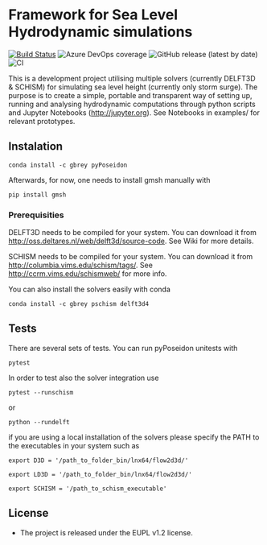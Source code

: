 Framework for Sea Level Hydrodynamic simulations
================================================

[![Build Status](https://dev.azure.com/breyiannis/pyPoseidon/_apis/build/status/brey.pyPoseidon?branchName=master)](https://dev.azure.com/breyiannis/pyPoseidon/_build/latest?definitionId=1&branchName=master) ![Azure DevOps coverage](https://img.shields.io/azure-devops/coverage/breyiannis/pyPoseidon/1) ![GitHub release (latest by date)](https://img.shields.io/github/v/release/brey/pyPoseidon) ![CI](https://github.com/brey/pyPoseidon/actions/workflows/conda_and_nested_venv.yml/badge.svg)

This is a development project utilising multiple solvers (currently DELFT3D & SCHISM) for simulating sea level height (currently only storm surge). The purpose is to create a simple, portable and transparent way of setting up, running and analysing hydrodynamic computations through python scripts and Jupyter Notebooks (http://jupyter.org). See Notebooks in examples/ for relevant prototypes.

## Instalation


`conda install -c gbrey pyPoseidon`

Afterwards, for now, one needs to install gmsh manually with

`pip install gmsh`

### Prerequisities

DELFT3D needs to be compiled for your system. You can download it from http://oss.deltares.nl/web/delft3d/source-code. See Wiki for more details.

SCHISM needs to be compiled for your system. You can download it from  http://columbia.vims.edu/schism/tags/. See http://ccrm.vims.edu/schismweb/ for more info.


You can also install the solvers easily with conda  

`conda install -c gbrey pschism delft3d4`


## Tests

There are several sets of tests. You can run pyPoseidon unitests with 

`pytest`

In order to test also the solver integration use

`pytest --runschism`

or

`python --rundelft`

if you are using a local installation of the solvers please specify the PATH to the executables in your system such as 

`export D3D = '/path_to_folder_bin/lnx64/flow2d3d/'`

`export LD3D = '/path_to_folder_bin/lnx64/flow2d3d/'`

`export SCHISM = '/path_to_schism_executable'`


## License
* The project is released under the EUPL v1.2 license. 
